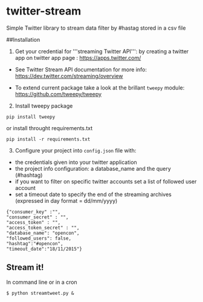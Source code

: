 # twitter-stream
Simple Twitter library to stream data filter by #hastag
stored in a csv file


##Installation
1. Get your credential for '''streaming Twitter API''':
by creating a twitter app  on twitter app page : https://apps.twitter.com/

* See Twitter Stream API documentation for more info: https://dev.twitter.com/streaming/overview

* To extend current package take a look at the brillant 
```tweepy``` module: https://github.com/tweepy/tweepy

2. Install tweepy package
```
pip install tweepy
```
or install throught requirements.txt
```
pip install -r requirements.txt
```

3. Configure your project into ```config.json``` file
with: 
* the credentials given into your twitter application
* the project info configuration:  a database_name and the query (#hashtag)
* if you want to filter on specific twitter accounts set a list of followed user account 
* set a timeout date to specify the end of the streaming archives (expressed in day format = dd/mm/yyyy)

```
{"consumer_key" :"",
"consumer_secret" : "",
"access_token" : "",
"access_token_secret" : "",
"database_name": "opencon",
"followed_users": false,
"hashtag":"#opencon",
"timeout_date":"18/11/2015"}
```

## Stream it!
In command line or in a cron
```
$ python streamtweet.py &
```

